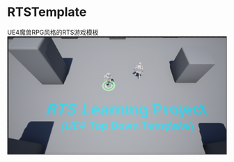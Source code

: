 # RTSTemplate
UE4魔兽RPG风格的RTS游戏模板
![Image](https://github.com/sitonmoon/RTSTemplate/blob/main/preview.png)

